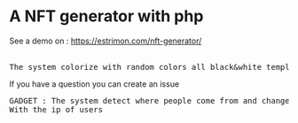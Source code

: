 # A NFT generator with php
See a demo on : https://estrimon.com/nft-generator/
<br><br>
<pre>The system colorize with random colors all black&white templates to create an image</pre>
If you have a question you can create an issue
<pre>GADGET : The system detect where people come from and change text with the local language (just for French - look at : settings/translation)
With the ip of users</pre>
